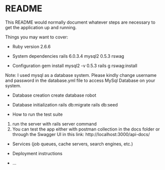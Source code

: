 # README

This README would normally document whatever steps are necessary to get the
application up and running.

Things you may want to cover:

* Ruby version
2.6.6

* System dependencies
rails 6.0.3.4
mysql2 0.5.3
rswag

* Configuration
gem install mysql2 -v 0.5.3
rails g rswag:install

Note: I used mysql as a database system. Please kindly change username and password
        in the database.yml file to access MySql Database on your system.

* Database creation
create database robot

* Database initialization
rails db:migrate
rails db:seed

* How to run the test suite
1. run the server with rails server command
2. You can test the app either with postman collection in the docs folder
        or through the Swagger UI in this link: http://localhost:3000/api-docs/

* Services (job queues, cache servers, search engines, etc.)

* Deployment instructions

* ...

